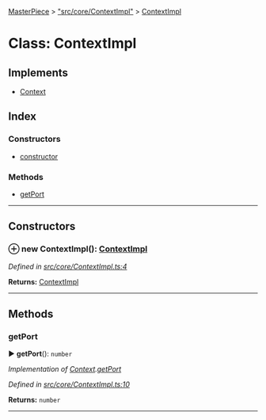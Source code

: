 [MasterPiece](../README.md) > ["src/core/ContextImpl"](../modules/_src_core_contextimpl_.md) > [ContextImpl](../classes/_src_core_contextimpl_.contextimpl.md)



# Class: ContextImpl

## Implements

* [Context](../interfaces/_src_core_context_.context.md)

## Index

### Constructors

* [constructor](_src_core_contextimpl_.contextimpl.md#constructor)


### Methods

* [getPort](_src_core_contextimpl_.contextimpl.md#getport)



---
## Constructors
<a id="constructor"></a>


### ⊕ **new ContextImpl**(): [ContextImpl](_src_core_contextimpl_.contextimpl.md)


*Defined in [src/core/ContextImpl.ts:4](https://github.com/smarletta/masterpiece/blob/55a35f5/main/src/core/ContextImpl.ts#L4)*





**Returns:** [ContextImpl](_src_core_contextimpl_.contextimpl.md)

---



## Methods
<a id="getport"></a>

###  getPort

► **getPort**(): `number`



*Implementation of [Context](../interfaces/_src_core_context_.context.md).[getPort](../interfaces/_src_core_context_.context.md#getport)*

*Defined in [src/core/ContextImpl.ts:10](https://github.com/smarletta/masterpiece/blob/55a35f5/main/src/core/ContextImpl.ts#L10)*





**Returns:** `number`





___


